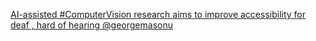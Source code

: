 [AI-assisted #ComputerVision research aims to improve accessibility for deaf , hard of hearing   @georgemasonu](https://qi.tc/qi/111775)